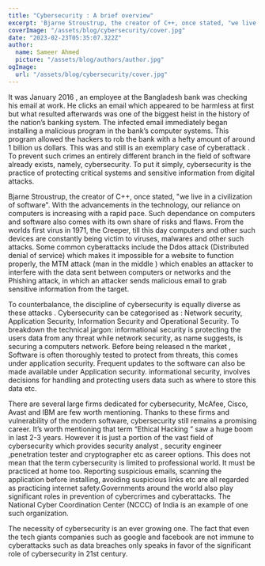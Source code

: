 ```yaml
---
title: "Cybersecurity : A brief overview"
excerpt: 'Bjarne Stroustrup, the creator of C++, once stated, "we live in a civilization of software". With the advancements in the technology, our reliance on computers is increasing with a rapid pace. Such dependance on computers and software also comes with its own share of risks and flaws.'
coverImage: "/assets/blog/cybersecurity/cover.jpg"
date: "2023-02-23T05:35:07.322Z"
author:
  name: Sameer Ahmed
  picture: "/assets/blog/authors/author.jpg"
ogImage:
  url: "/assets/blog/cybersecurity/cover.jpg"
---
```


It was January 2016 , an employee at the Bangladesh bank was checking his email at work. He clicks an email which appeared to be harmless at first but what resulted afterwards was one of the biggest heist in the history of the nation’s banking system. The infected email immediately began installing a malicious program in the bank’s computer systems. This program allowed the hackers to rob the bank with a hefty amount of around 1 billion us dollars. This was and still is an exemplary case of cyberattack . To prevent such crimes an entirely different branch in the field of software already exists, namely, cybersecurity. To put it simply, cybersecurity is the practice of protecting critical systems and sensitive information from digital attacks.

Bjarne Stroustrup, the creator of C++, once stated, "we live in a civilization of software". With the advancements in the technology, our reliance on computers is increasing with a rapid pace. Such dependance on computers and software also comes with its own share of risks and flaws. From the worlds first virus in 1971, the Creeper, till this day computers and other such devices are constantly being victim to viruses, malwares and other such attacks. Some common cyberattacks include the Ddos attack (Distributed denial of service) which makes it impossible for a website to function properly, the MTM attack (man in the middle ) which enables an attacker to interfere with the data sent between computers or networks and the Phishing attack, in which an attacker sends malicious email to grab sensitive information from the target.

To counterbalance, the discipline of cybersecurity is equally diverse as these attacks . Cybersecurity can be categorised as : Network security, Application Security, Information Security and Operational Security. To breakdown the technical jargon: informational security is protecting the users data from any threat while network security, as name suggests, is securing a computers network. Before being released n the market , Software is often thoroughly tested to protect from threats, this comes under application security. Frequent updates to the software can also be made available under Application security. informational security, involves decisions for handling and protecting users data such as where to store this data etc.

There are several large firms dedicated for cybersecurity, McAfee, Cisco, Avast and IBM are few worth mentioning. Thanks to these firms and vulnerability of the modern software, cybersecurity still remains a promising career. It’s worth mentioning that term “Ethical Hacking ” saw a huge boom in last 2-3 years. However it is just a portion of the vast field of cybersecurity which provides security analyst , security engineer ,penetration tester and cryptographer etc as career options. This does not mean that the term cybersecurity is limited to professional world. It must be practiced at home too. Reporting suspicious emails, scanning the application before installing, avoiding suspicious links etc are all regarded as practicing internet safety.Governments around the world also play significant roles in prevention of cybercrimes and cyberattacks. The National Cyber Coordination Center (NCCC) of India is an example of one such organization.

The necessity of cybersecurity is an ever growing one. The fact that even the tech giants companies such as google and facebook are not immune to cyberattacks such as data breaches only speaks in favor of the significant role of cybersecurity in 21st century.
